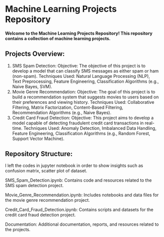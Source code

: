 # Machine Learning Projects Repository #
#### Welcome to the Machine Learning Projects Repository! This repository contains a collection of machine learning projects.
## Projects Overview:
1. SMS Spam Detection:
Objective: The objective of this project is to develop a model that can classify SMS messages as either spam or ham (non-spam).
Techniques Used: Natural Language Processing (NLP), Text Preprocessing, Feature Engineering, Classification Algorithms (e.g., Naive Bayes, SVM).
2. Movie Genre Recommendation:
Objective: The goal of this project is to build a recommendation system that suggests movies to users based on their preferences and viewing history.
Techniques Used: Collaborative Filtering, Matrix Factorization, Content-Based Filtering, Recommendation Algorithms (e.g., Naive Bayes).
3. Credit Card Fraud Detection:
Objective: This project aims to develop a model capable of detecting fraudulent credit card transactions in real-time.
Techniques Used: Anomaly Detection, Imbalanced Data Handling, Feature Engineering, Classification Algorithms (e.g., Random Forest, Support Vector Machine).

## Repository Structure:
I left the codes in jupyter notebook in order to show insights such as confusion matrix, scatter plot of dataset.

SMS_Spam_Detection.ipynb: Contains code and resources related to the SMS spam detection project.

Movie_Genre_Recommendation.ipynb: Includes notebooks and data files for the movie genre recommendation project.

Credit_Card_Fraud_Detection.ipynb: Contains scripts and datasets for the credit card fraud detection project.

Documentation: Additional documentation, reports, and resources related to the projects.
